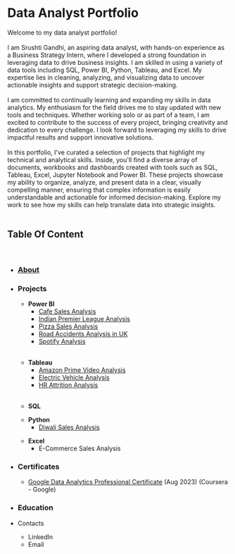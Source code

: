 <h1>Data Analyst Portfolio</h1>
Welcome to my data analyst portfolio!<br/><br/>
I am Srushti Gandhi, an aspiring data analyst, with hands-on experience as a Business Strategy Intern, where I developed a strong foundation in leveraging data to drive business insights. I am skilled in using a variety of data tools including SQL, Power BI, Python, Tableau, and Excel. My expertise lies in cleaning, analyzing, and visualizing data to uncover actionable insights and support strategic decision-making.<br/><br/>
I am committed to continually learning and expanding my skills in data analytics. My enthusiasm for the field drives me to stay updated with new tools and techniques. Whether working solo or as part of a team, I am excited to contribute to the success of every project, bringing creativity and dedication to every challenge. I look forward to leveraging my skills to drive impactful results and support innovative solutions.<br/><br/>
In this portfolio, I've curated a selection of projects that highlight my technical and analytical skills. Inside, you'll find a diverse array of documents, workbooks and dashboards created with tools such as SQL, Tableau, Excel, Jupyter Notebook and Power BI. These projects showcase my ability to organize, analyze, and present data in a clear, visually compelling manner, ensuring that complex information is easily understandable and actionable for informed decision-making. Explore my work to see how my skills can help translate data into strategic insights.<br/><br/>
<h2>Table Of Content</h2><br/>
<ul>
  <li> <h3><a href=https://github.com/skgandhi165/Data-Analytics/blob/main/README.md#data-analyst-portfolio>About</a></h3></li>
  <li><h3> Projects</h3></li>
  <ul>
    <li><b>Power BI</b>
      <ul>
        <li><a href=https://github.com/skgandhi165/Data-Analytics/tree/main/Cafe%20Sales%20Analysis>Cafe Sales Analysis</a></li>
        <li><a href=https://github.com/skgandhi165/Data-Analytics/tree/main/Indian%20Premier%20League%20Analysis>Indian Premier League Analysis</a></li>
        <li><a href=https://github.com/skgandhi165/Data-Analytics/tree/main/Pizza%20Sales%20Analysis>Pizza Sales Analysis</a></li>
        <li><a href=https://github.com/skgandhi165/Data-Analytics/tree/main/Road%20Accidents%20Analysis>Road Accidents Analysis in UK</a></li>
        <li><a href=https://github.com/skgandhi165/Data-Analytics/tree/main/Spotify%20Analysis>Spotify Analysis</a></li><br/>
      </ul>
  </ul>
  <ul>
    <li><b>Tableau</b>
      <ul>
        <li><a href=https://public.tableau.com/app/profile/srushti.gandhi/viz/PrimeVideoAnalysis_17228805401230/PrimeVideoAnalysis>Amazon Prime Video Analysis</a></li>
        <li><a href=https://public.tableau.com/app/profile/srushti.gandhi/viz/ElectricVehicleAnalysis_17228810205090/EVAnalysis>Electric Vehicle Analysis</a></li>
        <li><a href=https://public.tableau.com/app/profile/srushti.gandhi/viz/HRAnalysis_17228812204080/HRAnalysis>HR Attrition Analysis</a></li><br/>
      </ul>
  </ul>
  <ul>
    <li><b>SQL</b>
      <ul>
      </ul>
  </ul>
  <ul>
    <li><b>Python</b>
      <ul>
        <li><a href=https://github.com/skgandhi165/Data-Analytics/tree/main/Diwali%20Sales%20Analysis>Diwali Sales Analysis</a></li>
      </ul>
  </ul>
  <ul>
    <li><b>Excel</b>
      <ul>
        <li>E-Commerce Sales Analysis</li>
      </ul>
  </ul>
  <li><h3>Certificates</h3></li>
  <ul>
    <li><a href= https://coursera.org/share/752a4c16f393789c07a6b4435946a803>Google Data Analytics Professional Certificate</a> (Aug 2023) (Coursera - Google)</li>
  </ul>
  <li><h3>Education</h3></li>
  <li>Contacts</li>
  <ul>
    <li>LinkedIn</li>
    <li>Email</li>
  </ul>
</ul>
